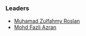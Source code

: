 ### Leaders

*  [Muhamad Zulfahmy Roslan](mailto:muhamad.zulfahmy@owasp.org)
*  [Mohd Fazli Azran](mailto:fazli@owasp.org)
